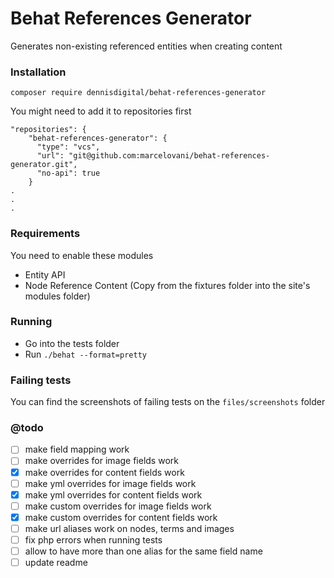 # Behat References Generator
Generates non-existing referenced entities when creating content

### Installation
`composer require dennisdigital/behat-references-generator`

You might need to add it to repositories first
```
"repositories": {
    "behat-references-generator": {
      "type": "vcs",
      "url": "git@github.com:marcelovani/behat-references-generator.git",
      "no-api": true
    }
.
.
.
```

### Requirements
You need to enable these modules
- Entity API
- Node Reference Content (Copy from the fixtures folder into the site's modules folder)

### Running
- Go into the tests folder
- Run `./behat --format=pretty`

### Failing tests
You can find the screenshots of failing tests on the `files/screenshots` folder

### @todo
- [ ] make field mapping work
- [ ] make overrides for image fields work
- [x] make overrides for content fields work
- [ ] make yml overrides for image fields work
- [x] make yml overrides for content fields work
- [ ] make custom overrides for image fields work
- [x] make custom overrides for content fields work
- [ ] make url aliases work on nodes, terms and images
- [ ] fix php errors when running tests
- [ ] allow to have more than one alias for the same field name
- [ ] update readme